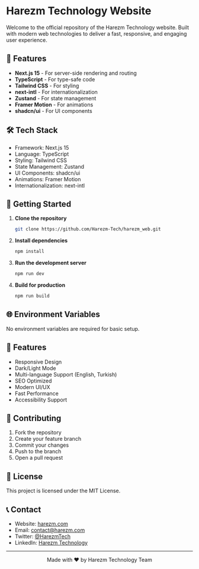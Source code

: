 # Harezm Technology Website

Welcome to the official repository of the Harezm Technology website. Built with modern web technologies to deliver a fast, responsive, and engaging user experience.

## 🚀 Features

- **Next.js 15** - For server-side rendering and routing
- **TypeScript** - For type-safe code
- **Tailwind CSS** - For styling
- **next-intl** - For internationalization
- **Zustand** - For state management
- **Framer Motion** - For animations
- **shadcn/ui** - For UI components

## 🛠️ Tech Stack

- Framework: Next.js 15
- Language: TypeScript
- Styling: Tailwind CSS
- State Management: Zustand
- UI Components: shadcn/ui
- Animations: Framer Motion
- Internationalization: next-intl

## 🚀 Getting Started

1. **Clone the repository**
   ```bash
   git clone https://github.com/Harezm-Tech/harezm_web.git
   ```

2. **Install dependencies**
   ```bash
   npm install
   ```

3. **Run the development server**
   ```bash
   npm run dev
   ```

4. **Build for production**
   ```bash
   npm run build
   ```

## 🌐 Environment Variables

No environment variables are required for basic setup.

## 📱 Features

- Responsive Design
- Dark/Light Mode
- Multi-language Support (English, Turkish)
- SEO Optimized
- Modern UI/UX
- Fast Performance
- Accessibility Support

## 🤝 Contributing

1. Fork the repository
2. Create your feature branch
3. Commit your changes
4. Push to the branch
5. Open a pull request

## 📄 License

This project is licensed under the MIT License.

## 📞 Contact

- Website: [harezm.com](https://harezm.com)
- Email: [contact@harezm.com](mailto:contact@harezm.com)
- Twitter: [@HarezmTech](https://twitter.com/HarezmTech)
- LinkedIn: [Harezm Technology](https://linkedin.com/company/harezm)

---

<div align="center">
  Made with ❤️ by Harezm Technology Team
</div>
